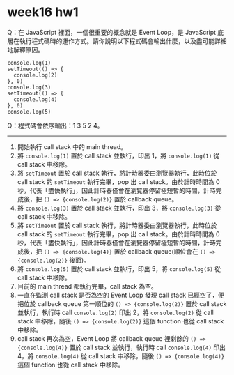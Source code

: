 # week16 hw1
Q：在 JavaScript 裡面，一個很重要的概念就是 Event Loop，是 JavaScript 底層在執行程式碼時的運作方式。請你說明以下程式碼會輸出什麼，以及盡可能詳細地解釋原因。
````
console.log(1)
setTimeout(() => {
  console.log(2)
}, 0)
console.log(3)
setTimeout(() => {
  console.log(4)
}, 0)
console.log(5)
````
Q：程式碼會依序輸出：1 3 5 2 4。

----

1. 開始執行 call stack 中的 main thread。
2. 將 `console.log(1)` 置於 call stack 並執行，印出 1，將 `console.log(1)` 從 call stack 中移除。
3. 將 `setTimeout` 置於 call stack 執行，將計時器委由瀏覽器執行，此時位於 call stack 的 `setTimeout` 執行完畢，pop 出 call stack。由於計時時間為 0 秒，代表「盡快執行」，因此計時器僅會在瀏覽器停留極短暫的時間，計時完成後，把 `() => {console.log(2)}` 置於 callback queue。
4. 將 `console.log(3)` 置於 call stack 並執行，印出 3，將 `console.log(3)` 從 call stack 中移除。
5. 將 `setTimeout` 置於 call stack 執行，將計時器委由瀏覽器執行，此時位於 call stack 的 `setTimeout` 執行完畢，pop 出 call stack。由於計時時間為 0 秒，代表「盡快執行」，因此計時器僅會在瀏覽器停留極短暫的時間，計時完成後，把 `() => {console.log(4)}` 置於 callback queue(順位會在 `() => {console.log(2)}` 後面)。
6. 將 `console.log(5)` 置於 call stack 並執行，印出 5，將 `console.log(5)` 從 call stack 中移除。
7. 目前的 main thread 都執行完畢，call stack 為空。
8. 一直在監測 call stack 是否為空的 Event Loop 發現 call stack 已經空了，便把位於 callback queue 第一順位的 `() => {console.log(2)}` 置於 call stack 並執行，執行時 call `console.log(2)` 印出 2，將 `console.log(2)` 從 call stack 中移除，隨後 `() => {console.log(2)}` 這個 function 也從 call stack 中移除。
9. call stack 再次為空，Event Loop 將 callback queue 裡剩餘的 `() => {console.log(4)}` 置於 call stack 並執行，執行時 call `console.log(4)` 印出 4，將 `console.log(4)` 從 call stack 中移除，隨後 `() => {console.log(4)}` 這個 function 也從 call stack 中移除。
